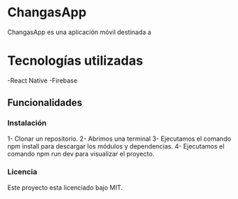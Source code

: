 # ChangasApp
ChangasApp es una aplicación móvil destinada a
# Tecnologías utilizadas
-React Native
-Firebase

## Funcionalidades

### Instalación
1- Clonar un repositorio.
2- Abrimos una terminal
3- Ejecutamos el comando npm install para descargar los módulos y dependencias.
4- Ejecutamos el comando npm run dev para visualizar el proyecto.

### Licencia
Este proyecto esta licenciado bajo MIT.